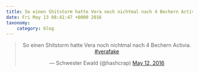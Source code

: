```yaml
---
title: So einen Shitstorm hatte Vera noch nichtmal nach 4 Bechern Activia. #verafake
date: Fri May 13 08:41:47 +0000 2016
taxonomy:
    category: blog
---
```

<blockquote class="twitter-tweet" align="center"><p lang="de" dir="ltr">So einen Shitstorm hatte Vera noch nichtmal nach 4 Bechern Activia. <a href="https://twitter.com/hashtag/verafake?src=hash">#verafake</a></p>&mdash; Schwester Ewald (@hashcrap) <a href="https://twitter.com/hashcrap/status/730858499752787969">May 12, 2016</a></blockquote>
